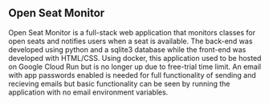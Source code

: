 ## Open Seat Monitor

Open Seat Monitor is a full-stack web application that monitors classes for open seats and notifies users when a seat is available. The back-end was developed using python and a sqlite3 database while the front-end was developed with HTML/CSS. Using docker, this application used to be hosted on Google Cloud Run but is no longer up due to free-trial time limit. An email with app passwords enabled is needed for full functionality of sending and recieving emails but basic functionality can be seen by running the application with no email environment variables.
